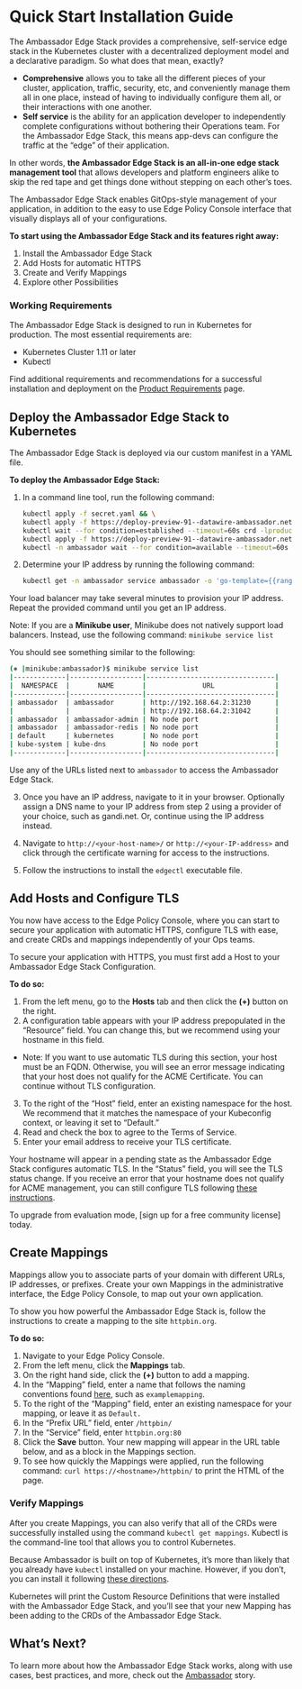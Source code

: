 # Quick Start Installation Guide

The Ambassador Edge Stack provides a comprehensive, self-service edge stack in the Kubernetes cluster with a decentralized deployment model and a declarative paradigm. So what does that mean, exactly?

* **Comprehensive** allows you to take all the different pieces of your cluster, application, traffic, security, etc, and conveniently manage them all in one place, instead of having to individually configure them all, or their interactions with one another.
* **Self service** is the ability for an application developer to independently complete configurations without bothering their Operations team. For the Ambassador Edge Stack, this means app-devs can configure the traffic at the “edge” of their application.

In other words, **the Ambassador Edge Stack is an all-in-one edge stack management tool** that allows developers and platform engineers alike to skip the red tape and get things done without stepping on each other’s toes.

The Ambassador Edge Stack enables GitOps-style management of your application, in addition to the easy to use Edge Policy Console interface that visually displays all of your configurations.

**To start using the Ambassador Edge Stack and its features right away:**

1. Install the Ambassador Edge Stack
2. Add Hosts for automatic HTTPS
3. Create and Verify Mappings
4. Explore other Possibilities

### Working Requirements

The Ambassador Edge Stack is designed to run in Kubernetes for production. The most essential requirements are:

* Kubernetes Cluster 1.11 or later
* Kubectl

Find additional requirements and recommendations for a successful installation and deployment on the [Product Requirements](/user-guide/product-requirements) page.

## Deploy the Ambassador Edge Stack to Kubernetes

The Ambassador Edge Stack is deployed via our custom manifest in a YAML file.

**To deploy the Ambassador Edge Stack:**

1. In a command line tool, run the following command:

    ```bash
    kubectl apply -f secret.yaml && \
    kubectl apply -f https://deploy-preview-91--datawire-ambassador.netlify.com/yaml/aes-crds.yaml && \
    kubectl wait --for condition=established --timeout=60s crd -lproduct=aes && \
    kubectl apply -f https://deploy-preview-91--datawire-ambassador.netlify.com/yaml/aes.yaml && \
    kubectl -n ambassador wait --for condition=available --timeout=60s deploy -lproduct=aes
    ```

2. Determine your IP address by running the following command:

    ```bash
    kubectl get -n ambassador service ambassador -o 'go-template={{range .status.loadBalancer.ingress}}{{print .ip "\n"}}{{end}}'
    ```

Your load balancer may take several minutes to provision your IP address. Repeat the provided command until you get an IP address.

Note: If you are a **Minikube user**, Minikube does not natively support load balancers. Instead, use the following command: `minikube service list`

You should see something similar to the following:

```bash
(⎈ |minikube:ambassador)$ minikube service list
|-------------|------------------|--------------------------------|
|  NAMESPACE  |       NAME       |              URL               |
|-------------|------------------|--------------------------------|
| ambassador  | ambassador       | http://192.168.64.2:31230      |
|             |                  | http://192.168.64.2:31042      |
| ambassador  | ambassador-admin | No node port                   |
| ambassador  | ambassador-redis | No node port                   |
| default     | kubernetes       | No node port                   |
| kube-system | kube-dns         | No node port                   |
|-------------|------------------|--------------------------------|
```

Use any of the URLs listed next to `ambassador` to access the Ambassador Edge Stack.

3. Once you have an IP address, navigate to it in your browser. Optionally assign a DNS name to your IP address from step 2 using a provider of your choice, such as gandi.net. Or, continue using the IP address instead.

4. Navigate to `http://<your-host-name>/` or `http://<your-IP-address>` and click through the certificate warning for access to the instructions.

5. Follow the instructions to install the `edgectl` executable file.

## Add Hosts and Configure TLS

You now have access to the Edge Policy Console, where you can start to secure your application with automatic HTTPS, configure TLS with ease, and create CRDs and mappings independently of your Ops teams. 

To secure your application with HTTPS, you must first add a Host to your Ambassador Edge Stack Configuration. 

**To do so:**

1. From the left menu, go to the **Hosts** tab and then click the **(+)** button on the right.
2. A configuration table appears with your IP address prepopulated in the “Resource” field. You can change this, but we recommend using your hostname in this field.

* Note: If you want to use automatic TLS during this section, your host must be an FQDN. Otherwise, you will see an error message indicating that your host does not qualify for the ACME Certificate. You can continue without TLS configuration.

3. To the right of the “Host” field, enter an existing namespace for the host. We recommend that it matches the namespace of your Kubeconfig context, or leaving it set to “Default.”
4. Read and check the box to agree to the Terms of Service.
5. Enter your email address to receive your TLS certificate.

Your hostname will appear in a pending state as the Ambassador Edge Stack configures automatic TLS. In the “Status” field, you will see the TLS status change. If you receive an error that your hostname does not qualify for ACME management, you can still configure TLS following [these instructions](/reference/core/tls).

To upgrade from evaluation mode, [sign up for a free community license] today.

## Create Mappings

Mappings allow you to associate parts of your domain with different URLs, IP addresses, or prefixes. Create your own Mappings in the administrative interface, the Edge Policy Console, to map out your own application.

To show you how powerful the Ambassador Edge Stack is, follow the instructions to create a mapping to the site `httpbin.org`.

**To do so:**

1. Navigate to your Edge Policy Console.
2. From the left menu, click the **Mappings** tab.
3. On the right hand side, click the **(+)** button to add a mapping.
4. In the “Mapping” field, enter a name that follows the naming conventions found [here](https://kubernetes.io/docs/concepts/overview/working-with-objects/names/#names), such as `examplemapping`.
5. To the right of the “Mapping” field, enter an existing namespace for your mapping, or leave it as `Default.`
6. In the “Prefix URL” field, enter `/httpbin/`
7. In the “Service” field, enter `httpbin.org:80`
8. Click the **Save** button. Your new mapping will appear in the URL table below, and as a block in the Mappings section.
9. To see how quickly the Mappings were applied, run the following command: `curl https://<hostname>/httpbin/` to print the HTML of the page.

### Verify Mappings

After you create Mappings, you can also verify that all of the CRDs were successfully installed using the command `kubectl get mappings`. Kubectl is the command-line tool that allows you to control Kubernetes.

Because Ambassador is built on top of Kubernetes, it’s more than likely that you already have `kubectl` installed on your machine. However, if you don’t, you can install it following [these directions](https://kubernetes.io/docs/tasks/tools/install-kubectl/).

Kubernetes will print the Custom Resource Definitions that were installed with the Ambassador Edge Stack, and you’ll see that your new Mapping has been adding to the CRDs of the Ambassador Edge Stack.

## What’s Next?

To learn more about how the Ambassador Edge Stack works, along with use cases, best practices, and more, check out the [Ambassador](/about/why-ambassador) story.
